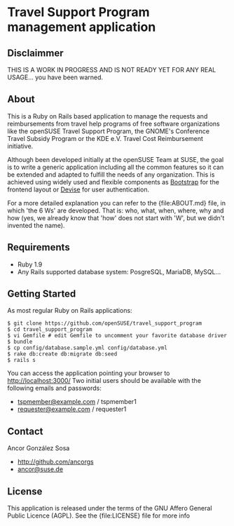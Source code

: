 # Travel Support Program management application

## Disclaimmer

THIS IS A WORK IN PROGRESS AND IS NOT READY YET FOR ANY REAL USAGE...
you have been warned.

## About

This is a Ruby on Rails based application to manage the requests and
reimbursements from travel help programs of free software organizations like the
openSUSE Travel Support Program, the GNOME's Conference Travel Subsidy Program
or the KDE e.V. Travel Cost Reimbursement initiative.

Although been developed initially at the openSUSE Team at SUSE, the goal is to
write a generic application including all the common features so it can be extended
and adapted to fulfill the needs of any organization. This is achieved using
widely used and flexible components as [Bootstrap](http://github.com/twitter/bootstrap)
for the frontend layout or [Devise](https://github.com/plataformatec/devise)
for user authentication.

For a more detailed explanation you can refer to the {file:ABOUT.md} file, in
which 'the 6 Ws' are developed. That is: who, what, when, where, why and how (yes,
we already know that 'how' does not start with 'W', but we didn't invented the
name).

## Requirements

* Ruby 1.9
* Any Rails supported database system: PosgreSQL, MariaDB, MySQL...

## Getting Started

As most regular Ruby on Rails applications:

```
$ git clone https://github.com/openSUSE/travel_support_program
$ cd travel_support_program
$ vi Gemfile # edit Gemfile to uncomment your favorite database driver
$ bundle
$ cp config/database.sample.yml config/database.yml
$ rake db:create db:migrate db:seed
$ rails s
```

You can access the application pointing your browser to <http://localhost:3000/>
Two initial users should be available with the following emails and passwords:

* tspmember@example.com / tspmember1
* requester@example.com / requester1

## Contact

Ancor González Sosa

* http://github.com/ancorgs
* ancor@suse.de

## License

This application is released under the terms of the GNU Affero General Public
Licence (AGPL). See the {file:LICENSE} file for more info
